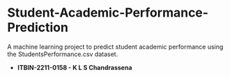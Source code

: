 # Student-Academic-Performance-Prediction
A machine learning project to predict student academic performance using the StudentsPerformance.csv dataset.
* **ITBIN-2211-0158 - K L S Chandrassena**
